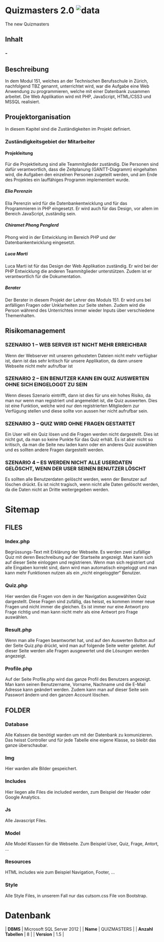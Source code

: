 # Quizmasters 2.0 ![data](https://img.shields.io/badge/Status-development-orange.svg)
The new Quizmasters

## Inhalt

### - [](#)

## Beschreibung
In dem Modul 151, welches an der Technischen Berufsschule in Zürich, nachfolgend TBZ genannt, unterrichtet wird, war die Aufgabe eine Web Anwendung zu programmieren, welche mit einer Datenbank zusammen arbeitet. Die Web Applikation wird mit PHP, JavaScript, HTML/CSS3 und MSSQL realisiert.

## Proujektorganisation
In diesem Kapitel sind die Zuständigkeiten im Projekt definiert. 

### Zuständigkeitsgebiet der Mitarbeiter

#### Projekleitung
Für die Projektleitung sind alle Teammitglieder zuständig. Die Personen sind dafür verantwortlich, dass die Zeitplanung (GANTT-Diagramm) eingehalten wird, die Aufgaben den einzelnen Personen zugeteilt werden, und am Ende des Projektes ein lauffähiges Programm implementiert wurde.

##### Elia Perenzin
Elia Perenzin wird für die Datenbankentwicklung und für das Programmieren in PHP eingesetzt. Er wird auch für das Design, vor allem im Bereich JavaScript, zuständig sein.

##### Chiramet Phong Penglerd
Phong wird in der Entwicklung im Bereich PHP und der Datenbankentwicklung eingesetzt.

##### Luca Marti
Luca Marti ist für das Design der Web Applikation zuständig. Er wird bei der PHP Entwicklung die anderen Teammitglieder unterstützen. Zudem ist er verantwortlich für die Dokumentation.

##### Berater
Der Berater in diesem Projekt der Lehrer des Moduls 151. Er wird uns bei anfälligen Fragen oder Unklarheiten zur Seite stehen. Zudem wird die Person während des Unterrichtes immer wieder Inputs über verschiedene Themenhalten.

## Risikomanagement

### SZENARIO 1 – WEB SERVER IST NICHT MEHR ERREICHBAR
Wenn der Webserver mit unseren gehosteten Dateien nicht mehr verfügbar ist, dann ist das sehr kritisch
für unsere Applikation, da dann unsere Webseite nicht mehr aufrufbar ist

### SZENARIO 2 – EIN BENUTZER KANN EIN QUIZ AUSWERTEN OHNE SICH EINGELOGGT ZU SEIN
Wenn dieses Szenario eintrifft, dann ist dies für uns ein hohes Risiko, da man nur wenn man registriert
und angemeldet ist, die Quiz auswerten. Dies ist eine Funktion, welche wird nur den registrierten
Mitgliedern zur Verfügung stellen und diese sollte von aussen her nicht aufrufbar sein. 

### SZENARIO 3 – QUIZ WIRD OHNE FRAGEN GESTARTET
Ein User will ein Quiz lösen und die Fragen werden nicht dargestellt. Dies ist nicht gut, da man so keine
Punkte für das Quiz erhält. Es ist aber nicht so kritisch, da man die Seite neu laden kann oder ein anderes
Quiz auswählen und es sollten andere Fragen dargestellt werden.

### SZENARIO 4 – ES WERDEN NICHT ALLE USERDATEN GELÖSCHT, WENN DER USER SEINEN BENUTZER LÖSCHT
Es sollten alle Benutzerdaten gelöscht werden, wenn der Benutzer auf löschen drückt. Es ist nicht tragisch,
wenn nicht alle Daten gelöscht werden, da die Daten nicht an Dritte weitergegeben werden. 

# Sitemap
## FILES
### Index.php
Begrüssungs-Text mit Erklärung der Webseite. Es werden zwei zufällige Quiz mit deren Beschreibung auf
der Startseite angezeigt. Man kann sich auf dieser Seite einloggen und registrieren. Wenn man sich
registriert und alle Eingaben korrekt sind, dann wird man automatisch eingeloggt und man kann mehr
Funktionen nutzen als ein „nicht eingeloggter“ Benutzer.
### Quiz.php
Hier werden die Fragen von dem in der Navigation ausgewählten Quiz dargestellt. Diese Fragen sind
zufällig, das heisst, es kommen immer neue Fragen und nicht immer die gleichen. Es ist immer nur eine
Antwort pro Frage richtig und man kann nicht mehr als eine Antwort pro Frage auswählen.
### Result.php
Wenn man alle Fragen beantwortet hat, und auf den Auswerten Button auf der Seite Quiz.php drückt,
wird man auf folgende Seite weiter geleitet. Auf dieser Seite werden alle Fragen ausgewertet und die
Lösungen werden angezeigt.
### Profile.php
Auf der Seite Profile.php wird das ganze Profil des Benutzers angezeigt. Man kann seinen Benutzername,
Vorname, Nachname und die E-Mail Adresse kann geändert werden. Zudem kann man auf dieser Seite
sein Passwort ändern und den ganzen Account löschen.
## FOLDER
### Database
Alle Kalssen die benötigt warden um mit der Datenbank zu komunizieren. Das heisst Controller und für
jede Tabelle eine eigene Klasse, so bleibt das ganze überschaubar.
### Img
Hier warden alle Bilder gespeichert.
### Includes
Hier liegen alle Files die included werden, zum Beispiel der Header oder Google Analytics.
### Js
Alle Javascript Files.
### Model
Alle Model Klassen für die Webseite. Zum Beispiel User, Quiz, Frage, Antort, ...
### Resources
HTML includes wie zum Beispiel Navigation, Footer, …
### Style
Alle Style Files, in unserem Fall nur das cutsom.css File von Bootstrap. 

# Datenbank
| **DBMS** | Microsoft SQL Server 2012 |
| **Name** | QUIZMASTERS |
| **Anzahl Tabellen** | 8 |
| **Version** | 1.5 |
